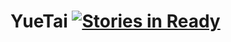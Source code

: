 YueTai [![Stories in Ready](https://badge.waffle.io/wendycan/yuetai.wendycan.org.svg?label=ready&title=Ready)](http://waffle.io/wendycan/yuetai.wendycan.org)
===========================
